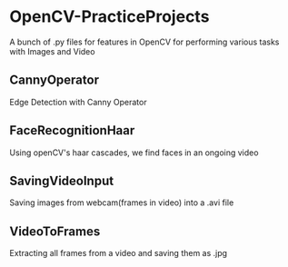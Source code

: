 # OpenCV-PracticeProjects
A bunch of .py files for features in OpenCV for performing various tasks with Images and Video

## CannyOperator
Edge Detection with Canny Operator
## FaceRecognitionHaar
Using openCV's haar cascades, we find faces in an ongoing video
## SavingVideoInput
Saving images from webcam(frames in video) into a .avi file 
## VideoToFrames
Extracting all frames from a video and saving them as .jpg
